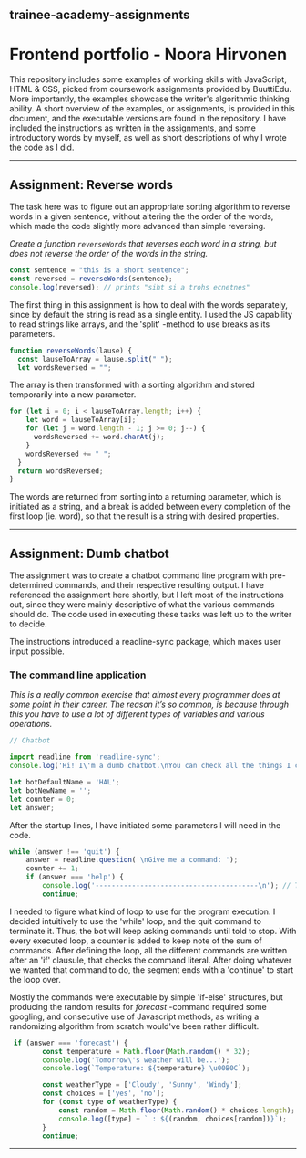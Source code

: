 ## trainee-academy-assignments
# Frontend portfolio - Noora Hirvonen

This repository includes some examples of working skills with JavaScript, HTML & CSS, picked from coursework assignments provided by BuuttiEdu. More importantly, the examples showcase the writer's algorithmic thinking ability. 
A short overview of the examples, or assignments, is provided in this document, and the executable versions are found in the repository. I have included the instructions as written in the assignments, and some introductory words by myself, as well as short descriptions of why I wrote the code as I did. 

___

## Assignment: Reverse words

The task here was to figure out an appropriate sorting algorithm to reverse words in a given sentence, without altering the the order of the words, which made the code slightly more advanced than simple reversing.  

*Create a function `reverseWords` that reverses each word in a string, but does not reverse the order of the words in the string.*

```js
const sentence = "this is a short sentence";
const reversed = reverseWords(sentence);
console.log(reversed); // prints "siht si a trohs ecnetnes"
```

The first thing in this assignment is how to deal with the words separately, since by default the string is read as a single entity. I used the JS capability to read strings like arrays, and the 'split' -method to use breaks as its parameters.

```js
function reverseWords(lause) {
  const lauseToArray = lause.split(" ");
  let wordsReversed = "";
```

The array is then transformed with a sorting algorithm and stored temporarily into a new parameter.

```js
for (let i = 0; i < lauseToArray.length; i++) {
    let word = lauseToArray[i];
    for (let j = word.length - 1; j >= 0; j--) {
      wordsReversed += word.charAt(j);
    }
    wordsReversed += " ";
  }
  return wordsReversed;
}
```
The words are returned from sorting into a returning parameter, which is initiated as a string, and a break is added between every completion of the first loop (ie. word), so that the result is a string with desired properties.

___

## Assignment: Dumb chatbot

The assignment was to create a chatbot command line program with pre-determined commands, and their respective resulting output. I have referenced the assignment here shortly, but I left most of the instructions out, since they were mainly descriptive of what the various commands should do. The code used in executing these tasks was left up to the writer to decide.

The instructions introduced a readline-sync package, which makes user input possible.

### The command line application
*This is a really common exercise that almost every programmer does at some point in their career. The reason it’s so common, is because through this you have to use a lot of different types of variables and various operations.*

```js
// Chatbot

import readline from 'readline-sync';
console.log('Hi! I\'m a dumb chatbot.\nYou can check all the things I can do by typing \'help\' .');

let botDefaultName = 'HAL';
let botNewName = '';
let counter = 0;
let answer;
```
After the startup lines, I have initiated some parameters I will need in the code. 

```js
while (answer !== 'quit') {
    answer = readline.question('\nGive me a command: ');
    counter += 1;
    if (answer === 'help') {
        console.log('----------------------------------------\n'); // The commands listed
        continue;
```

I needed to figure what kind of loop to use for the program execution. I decided intuitively to use the 'while' loop, and the quit command to terminate it. Thus, the bot will keep asking commands until told to stop. With every executed loop, a counter is added to keep note of the sum of commands.
After defining the loop, all the different commands are written after an 'if' clausule, that checks the command literal. After doing whatever we wanted that command to do, the segment ends with a 'continue' to start the loop over. 

Mostly the commands were executable by simple 'if-else' structures, but producing the random results for *forecast* -command required some googling, and consecutive use of Javascript methods, as writing a randomizing algorithm from scratch would've been rather difficult.

```js
 if (answer === 'forecast') {
        const temperature = Math.floor(Math.random() * 32);
        console.log('Tomorrow\'s weather will be...');
        console.log(`Temperature: ${temperature} \u00B0C`);

        const weatherType = ['Cloudy', 'Sunny', 'Windy'];
        const choices = ['yes', 'no'];
        for (const type of weatherType) {
            const random = Math.floor(Math.random() * choices.length);
            console.log([type] + ` : ${(random, choices[random])}`);
        }
        continue;
```
___

